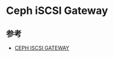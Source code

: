 # Ceph iSCSI Gateway

## 参考

* [CEPH ISCSI GATEWAY](http://docs.ceph.com/docs/mimic/rbd/iscsi-overview/)